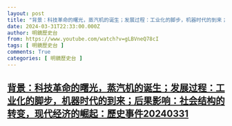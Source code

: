 ```yaml
---
layout: post
title: "背景：科技革命的曙光，蒸汽机的诞生；发展过程：工业化的脚步，机器时代的到来；后果影响：社会结构的转变，现代经济的崛起：歷史事件20240331"
date: 2024-03-31T22:33:00.000Z
author: 明鏡歷史台
from: https://www.youtube.com/watch?v=gLBVneQ78cI
tags: [ 明鏡歷史台 ]
comments: True
categories: [ 明鏡歷史台 ]
---
```

<!--1711924380000-->
[背景：科技革命的曙光，蒸汽机的诞生；发展过程：工业化的脚步，机器时代的到来；后果影响：社会结构的转变，现代经济的崛起：歷史事件20240331](https://www.youtube.com/watch?v=gLBVneQ78cI)
------

<div>

</div>
